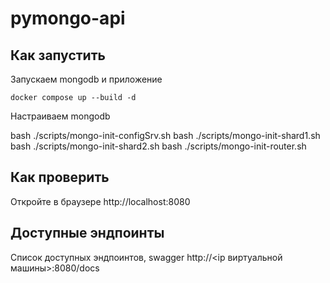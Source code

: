 # pymongo-api

## Как запустить

Запускаем mongodb и приложение

```shell
docker compose up --build -d
```

Настраиваем mongodb

bash ./scripts/mongo-init-configSrv.sh
bash ./scripts/mongo-init-shard1.sh
bash ./scripts/mongo-init-shard2.sh
bash ./scripts/mongo-init-router.sh

## Как проверить

Откройте в браузере http://localhost:8080

## Доступные эндпоинты

Список доступных эндпоинтов, swagger http://<ip виртуальной машины>:8080/docs